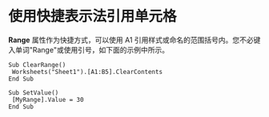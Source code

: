 
# 使用快捷表示法引用单元格

 **Range** 属性作为快捷方式，可以使用 A1 引用样式或命名的范围括号内。您不必键入单词"Range"或使用引号，如下面的示例中所示。


```
Sub ClearRange() 
 Worksheets("Sheet1").[A1:B5].ClearContents 
End Sub 
 
Sub SetValue() 
 [MyRange].Value = 30 
End Sub
```

